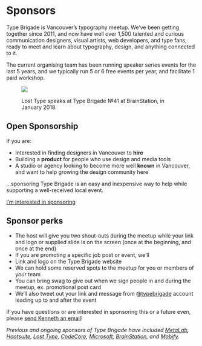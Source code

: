 # Sponsors

Type Brigade is Vancouver’s typography meetup. We’ve been getting together since 2011, and now have well over 1,500 talented and curious communication designers, visual artists, web developers, and type fans, ready to meet and learn about typography, design, and anything connected to it.

The current organising team has been running speaker series events for the last 5 years, and we typically run 5 or 6 free events per year, and facilitate 1 paid workshop.

<figure class="figure--breakout">

![](/images/event-41.jpg)

<figcaption>Lost Type speaks at Type Brigade №41 at BrainStation, in January 2018.</figcaption>
</figure>

## Open Sponsorship

If you are:

- Interested in finding designers in Vancouver to **hire**
- Building a **product** for people who use design and media tools
- A studio or agency looking to become more well **known** in Vancouver, and want to help growing the design community here

…sponsoring Type Brigade is an easy and inexpensive way to help while supporting a well-received local event.

<a href="mailto:kenneth@typebrigade.com?subject=Sponsorship" class="button button--small">I’m interested in sponsoring</a>

## Sponsor perks

- The host will give you two shout-outs during the meetup while your link and logo or supplied slide is on the screen (once at the beginning, and once at the end)
- If you are promoting a specific job post or event, we’ll
- Link and logo on the Type Brigade website
- We can hold some reserved spots to the meetup for you or members of your team
- You can bring swag to give out when we sign people in and during the meetup, ex. promotional post card
- We’ll also tweet out your link and message from [@typebrigade](https://twitter.com/typebrigade) account leading up to and after the event

If you have questions or are interested in sponsoring this or a future even, please [send Kenneth an email](mailto:kenneth@typebrigade.com)!

_Previous and ongoing sponsors of Type Brigade have included [MetaLab](http://metalab.co), [Hootsuite](http://hootsuite.com), [Lost Type](http://losttype.com), [CodeCore](http://codecore.ca), [Microsoft](https://mcec.microsoft.ca/), [BrainStation](https://brainstation.io/), and [Mobify](http://mobify.com/jobs)._
